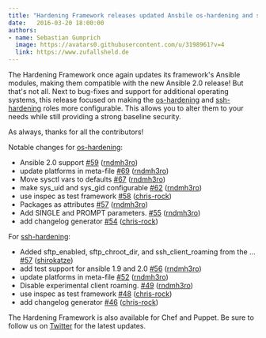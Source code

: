 ```yaml
---
title: "Hardening Framework releases updated Ansbile os-hardening and ssh-hardening"
date:   2016-03-20 18:00:00
authors:
- name: Sebastian Gumprich
  image: https://avatars0.githubusercontent.com/u/3198961?v=4
  link: https://www.zufallsheld.de
---
```


The Hardening Framework once again updates its framework's Ansible modules, making them compatible with the new Ansible 2.0 release!
But that's not all. Next to bug-fixes and support for additional operating systems, this release focused on making the [os-hardening](https://github.com/dev-sec/ansible-os-hardening) and [ssh-hardening](https://github.com/dev-sec/ansible-ssh-hardening) roles more configurable. This allows you to alter them to your needs while still providing a strong baseline security.

As always, thanks for all the contributors!

Notable changes for [os-hardening](https://github.com/dev-sec/ansible-os-hardening):

- Ansible 2.0 support [\#59](https://github.com/dev-sec/ansible-os-hardening/pull/59) ([rndmh3ro](https://github.com/rndmh3ro))
- update platforms in meta-file [\#69](https://github.com/dev-sec/ansible-os-hardening/pull/69) ([rndmh3ro](https://github.com/rndmh3ro))
- Move sysctl vars to defaults [\#67](https://github.com/dev-sec/ansible-os-hardening/pull/67) ([rndmh3ro](https://github.com/rndmh3ro))
- make sys\_uid and sys\_gid configurable [\#62](https://github.com/dev-sec/ansible-os-hardening/pull/62) ([rndmh3ro](https://github.com/rndmh3ro))
- use inspec as test framework [\#58](https://github.com/dev-sec/ansible-os-hardening/pull/58) ([chris-rock](https://github.com/chris-rock))
- Packages as attributes [\#57](https://github.com/dev-sec/ansible-os-hardening/pull/57) ([rndmh3ro](https://github.com/rndmh3ro))
- Add SINGLE and PROMPT parameters. [\#55](https://github.com/dev-sec/ansible-os-hardening/pull/55) ([rndmh3ro](https://github.com/rndmh3ro))
- add changelog generator [\#54](https://github.com/dev-sec/ansible-os-hardening/pull/54) ([chris-rock](https://github.com/chris-rock))


For [ssh-hardening](https://github.com/dev-sec/ansible-ssh-hardening):

- Added sftp\_enabled, sftp\_chroot\_dir, and ssh\_client\_roaming from the … [\#57](https://github.com/dev-sec/ansible-ssh-hardening/pull/57) ([shirokatze](https://github.com/shirokatze))
- add test support for ansible 1.9 and 2.0 [\#56](https://github.com/dev-sec/ansible-ssh-hardening/pull/56) ([rndmh3ro](https://github.com/rndmh3ro))
- update platforms in meta-file [\#52](https://github.com/dev-sec/ansible-ssh-hardening/pull/52) ([rndmh3ro](https://github.com/rndmh3ro))
- Disable experimental client roaming. [\#49](https://github.com/dev-sec/ansible-ssh-hardening/pull/49) ([rndmh3ro](https://github.com/rndmh3ro))
- use inspec as test framework [\#48](https://github.com/dev-sec/ansible-ssh-hardening/pull/48) ([chris-rock](https://github.com/chris-rock))
- add changelog generator [\#46](https://github.com/dev-sec/ansible-ssh-hardening/pull/46) ([chris-rock](https://github.com/chris-rock))

The Hardening Framework is also available for Chef and Puppet. Be sure to follow us on [Twitter](https://twitter.com/hardening_io) for the latest updates.
